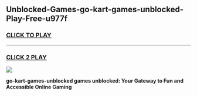 
## Unblocked-Games-go-kart-games-unblocked-Play-Free-u977f
<h3>
<a href="https://premium76.site?title=go-kart-games-unblocked&ref=22A">CLICK TO PLAY</a></h3>
<hr>

<h3>
<a href="https://premium76.site?title=go-kart-games-unblocked&ref=22A">CLICK 2 PLAY</a>
  
</h3>

<a href="https://premium76.site?title=go-kart-games-unblocked&ref=22A"><img src="https://clearcache.store/games.png"></a>


**go-kart-games-unblocked games unblocked: Your Gateway to Fun and Accessible Online Gaming**
